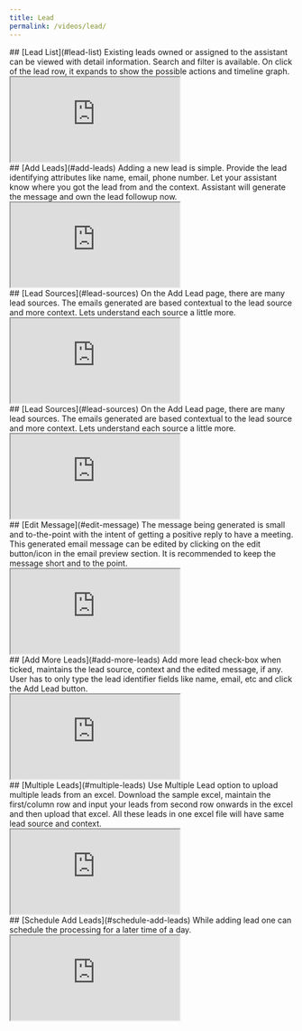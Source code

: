 ```yaml
---
title: Lead 
permalink: /videos/lead/
---
```


<a name="lead-list"/>
## [Lead List](#lead-list)
Existing leads owned or assigned to the assistant can be viewed with detail information. Search and filter is available. On click of the lead row, it expands to show the possible actions and timeline graph. 
<div class="embed-responsive embed-responsive-16by9">
  <iframe class="embed-responsive-item" src="https://www.youtube.com/embed/JC2yJnBXzLM" allowfullscreen></iframe>
</div>

<a name="add-leads"/>
## [Add Leads](#add-leads)
Adding a new lead is simple. Provide the lead identifying attributes like name, email, phone number. Let your assistant know where you got the lead from and the context. Assistant will generate the message and own the lead followup now.
<div class="embed-responsive embed-responsive-16by9">
  <iframe class="embed-responsive-item" src="https://www.youtube.com/embed/UKdxHyueNmY" allowfullscreen></iframe>
</div>

<a name="lead-sources"/>
## [Lead Sources](#lead-sources)
On the Add Lead page, there are many lead sources. The emails generated are based contextual to the lead source and more context. Lets understand each source a little more. 
<div class="embed-responsive embed-responsive-16by9">
  <iframe class="embed-responsive-item" src="https://www.youtube.com/embed/fjxr-YvxGYU" allowfullscreen></iframe>
</div>

<a name="lead-sources"/>
## [Lead Sources](#lead-sources)
On the Add Lead page, there are many lead sources. The emails generated are based contextual to the lead source and more context. Lets understand each source a little more. 
<div class="embed-responsive embed-responsive-16by9">
  <iframe class="embed-responsive-item" src="https://www.youtube.com/embed/wUlXBMTyxV8" allowfullscreen></iframe>
</div>

<a name="edit-message"/>
## [Edit Message](#edit-message)
The message being generated is small and to-the-point with the intent of getting a positive reply to have a meeting. This generated email message can be edited by clicking on the edit button/icon in the email preview section. It is recommended to keep the message short and to the point.
<div class="embed-responsive embed-responsive-16by9">
  <iframe class="embed-responsive-item" src="https://www.youtube.com/embed/wUlXBMTyxV8" allowfullscreen></iframe>
</div>

<a name="add-more-leads"/>
## [Add More Leads](#add-more-leads)
Add more lead check-box when ticked, maintains the lead source, context and the edited message, if any. User has to only type the lead identifier fields like name, email, etc and click the Add Lead button.
<div class="embed-responsive embed-responsive-16by9">
  <iframe class="embed-responsive-item" src="https://www.youtube.com/embed/-MnCwPEW0go" allowfullscreen></iframe>
</div>

<a name="multiple-leads"/>
## [Multiple Leads](#multiple-leads)
Use Multiple Lead option to upload multiple leads from an excel. Download the sample excel, maintain the first/column row and input your leads from second row onwards in the excel and then upload that excel. All these leads in one excel file will have same lead source and context. 
<div class="embed-responsive embed-responsive-16by9">
  <iframe class="embed-responsive-item" src="https://www.youtube.com/embed/jrO-Ite3CTA" allowfullscreen></iframe>
</div>

<a name="schedule-add-leads"/>
## [Schedule Add Leads](#schedule-add-leads)
While adding lead one can schedule the processing for a later time of a day. 
<div class="embed-responsive embed-responsive-16by9">
  <iframe class="embed-responsive-item" src="https://www.youtube.com/embed/rHRo0NRCuTA" allowfullscreen></iframe>
</div>
